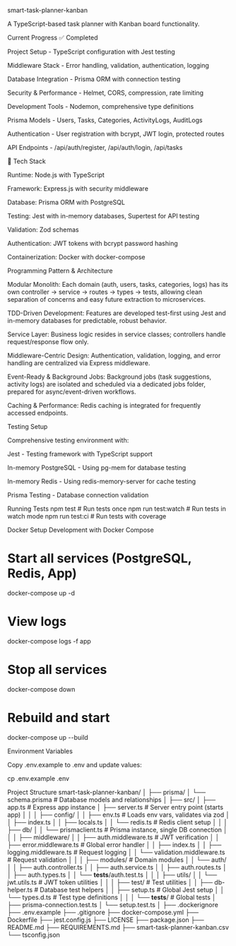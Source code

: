 smart-task-planner-kanban

A TypeScript-based task planner with Kanban board functionality.

Current Progress
✅ Completed

Project Setup - TypeScript configuration with Jest testing

Middleware Stack - Error handling, validation, authentication, logging

Database Integration - Prisma ORM with connection testing

Security & Performance - Helmet, CORS, compression, rate limiting

Development Tools - Nodemon, comprehensive type definitions

Prisma Models - Users, Tasks, Categories, ActivityLogs, AuditLogs

Authentication - User registration with bcrypt, JWT login, protected routes

API Endpoints - /api/auth/register, /api/auth/login, /api/tasks

🔧 Tech Stack

Runtime: Node.js with TypeScript

Framework: Express.js with security middleware

Database: Prisma ORM with PostgreSQL

Testing: Jest with in-memory databases, Supertest for API testing

Validation: Zod schemas

Authentication: JWT tokens with bcrypt password hashing

Containerization: Docker with docker-compose

Programming Pattern & Architecture

Modular Monolith: Each domain (auth, users, tasks, categories, logs) has its own controller → service → routes → types → tests, allowing clean separation of concerns and easy future extraction to microservices.

TDD-Driven Development: Features are developed test-first using Jest and in-memory databases for predictable, robust behavior.

Service Layer: Business logic resides in service classes; controllers handle request/response flow only.

Middleware-Centric Design: Authentication, validation, logging, and error handling are centralized via Express middleware.

Event-Ready & Background Jobs: Background jobs (task suggestions, activity logs) are isolated and scheduled via a dedicated jobs folder, prepared for async/event-driven workflows.

Caching & Performance: Redis caching is integrated for frequently accessed endpoints.

Testing Setup

Comprehensive testing environment with:

Jest - Testing framework with TypeScript support

In-memory PostgreSQL - Using pg-mem for database testing

In-memory Redis - Using redis-memory-server for cache testing

Prisma Testing - Database connection validation

Running Tests
npm test # Run tests once
npm run test:watch # Run tests in watch mode
npm run test:ci # Run tests with coverage

Docker Setup
Development with Docker Compose

# Start all services (PostgreSQL, Redis, App)

docker-compose up -d

# View logs

docker-compose logs -f app

# Stop all services

docker-compose down

# Rebuild and start

docker-compose up --build

Environment Variables

Copy .env.example to .env and update values:

cp .env.example .env

Project Structure
smart-task-planner-kanban/
│
├── prisma/
│ └── schema.prisma # Database models and relationships
│
├── src/
│ ├── app.ts # Express app instance
│ ├── server.ts # Server entry point (starts app)
│ │
│ ├── config/
│ │ ├── env.ts # Loads env vars, validates via zod
│ │ ├── index.ts
│ │ ├── locals.ts
│ │ └── redis.ts # Redis client setup
│ │
│ ├── db/
│ │ └── prismaclient.ts # Prisma instance, single DB connection
│ │
│ ├── middleware/
│ │ ├── auth.middleware.ts # JWT verification
│ │ ├── error.middleware.ts # Global error handler
│ │ ├── index.ts
│ │ ├── logging.middleware.ts # Request logging
│ │ └── validation.middleware.ts # Request validation
│ │
│ ├── modules/ # Domain modules
│ │ └── auth/
│ │ ├── auth.controller.ts
│ │ ├── auth.service.ts
│ │ ├── auth.routes.ts
│ │ ├── auth.types.ts
│ │ └── **tests**/auth.test.ts
│ │
│ ├── utils/
│ │ └── jwt.utils.ts # JWT token utilities
│ │
│ ├── test/ # Test utilities
│ │ ├── db-helper.ts # Database test helpers
│ │ ├── setup.ts # Global Jest setup
│ │ └── types.d.ts # Test type definitions
│ │
│ └── **tests**/ # Global tests
│ ├── prisma-connection.test.ts
│ └── setup.test.ts
│
├── .dockerignore
├── .env.example
├── .gitignore
├── docker-compose.yml
├── Dockerfile
├── jest.config.js
├── LICENSE
├── package.json
├── README.md
├── REQUIREMENTS.md
├── smart-task-planner-kanban.csv
└── tsconfig.json
